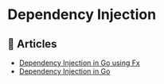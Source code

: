 # Dependency Injection

## 📕 Articles
- [Dependency Injection in Go using Fx](https://medium.com/swlh/dependency-injection-in-go-using-fx-6a623c5c5e01)
- [Dependency Injection in Go](https://outcrawl.com/go-dependency-injection)